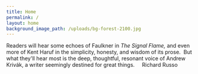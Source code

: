 ```yaml
---
title: Home
permalink: /
layout: home
background_image_path: /uploads/bg-forest-2100.jpg
---
```



Readers will hear some echoes of Faulkner in *The Signal Flame,*&nbsp;and even more of Kent Haruf in the simplicity, honesty, and wisdom of its prose.&nbsp; But what they'll hear most is the deep, thoughtful, resonant voice of Andrew Kriv&aacute;k, a writer seemingly destined for great things. &nbsp; &nbsp; Richard Russo